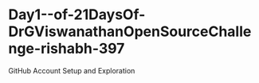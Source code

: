 # Day1--of-21DaysOf-DrGViswanathanOpenSourceChallenge-rishabh-397
 GitHub Account Setup and Exploration
